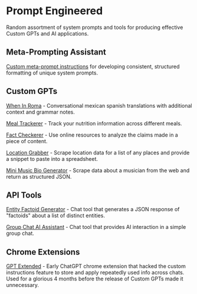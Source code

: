 # Prompt Engineered

Random assortment of system prompts and tools for producing effective Custom GPTs and AI applications.

## Meta-Prompting Assistant

[Custom meta-prompt instructions](./custom_gpts/meta_prompting_assistant.md) for developing consistent, structured formatting of unique system prompts.

## Custom GPTs

[When In Roma](./custom_gpts/when_in_roma) - Conversational mexican spanish translations with additional context and grammar notes.

[Meal Trackerer](./custom_gpts/meal_trackerer) - Track your nutrition information across different meals.

[Fact Checkerer](./custom_gpts/fact_checkerer) - Use online resources to analyze the claims made in a piece of content.

[Location Grabber](./custom_gpts/location_grabber) - Scrape location data for a list of any places and provide a snippet to paste into a spreadsheet.

[Mini Music Bio Generator](./custom_gpts/mini_music_bio_generator) - Scrape data about a musician from the web and return as structured JSON.

## API Tools

[Entity Factoid Generator](./api_tools/entity_factoid_generator/) - Chat tool that generates a JSON response of "factoids" about a list of distinct entities.

[Group Chat AI Assistant](./api_tools/groupchat_ai_assistant) - Chat tool that provides AI interaction in a simple group chat.

## Chrome Extensions

[GPT Extended](https://gptextended.codethings.net/) - Early ChatGPT chrome extension that hacked the custom instructions feature to store and apply repeatedly used info across chats. Used for a glorious 4 months before the release of Custom GPTs made it unnecessary.
